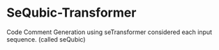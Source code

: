 # SeQubic-Transformer
Code Comment Generation using seTransformer considered each input sequence. (called seQubic)